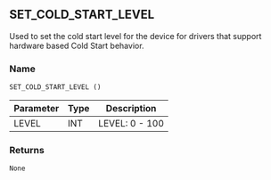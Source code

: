 ## SET\_COLD\_START\_LEVEL

Used to set the cold start level for the device for drivers that support hardware based Cold Start behavior.


### Name

`SET_COLD_START_LEVEL ()`


| Parameter | Type | Description    |
| --------- | ---- | -------------- |
| LEVEL     | INT  | LEVEL: 0 - 100 |


### Returns

`None`

